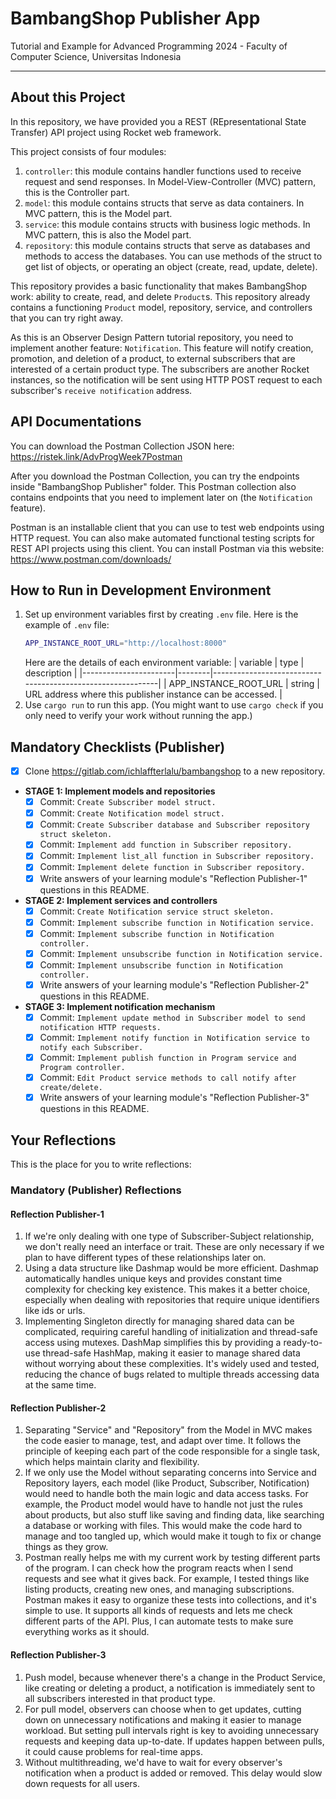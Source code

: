 # BambangShop Publisher App
Tutorial and Example for Advanced Programming 2024 - Faculty of Computer Science, Universitas Indonesia

---

## About this Project
In this repository, we have provided you a REST (REpresentational State Transfer) API project using Rocket web framework.

This project consists of four modules:
1.  `controller`: this module contains handler functions used to receive request and send responses.
    In Model-View-Controller (MVC) pattern, this is the Controller part.
2.  `model`: this module contains structs that serve as data containers.
    In MVC pattern, this is the Model part.
3.  `service`: this module contains structs with business logic methods.
    In MVC pattern, this is also the Model part.
4.  `repository`: this module contains structs that serve as databases and methods to access the databases.
    You can use methods of the struct to get list of objects, or operating an object (create, read, update, delete).

This repository provides a basic functionality that makes BambangShop work: ability to create, read, and delete `Product`s.
This repository already contains a functioning `Product` model, repository, service, and controllers that you can try right away.

As this is an Observer Design Pattern tutorial repository, you need to implement another feature: `Notification`.
This feature will notify creation, promotion, and deletion of a product, to external subscribers that are interested of a certain product type.
The subscribers are another Rocket instances, so the notification will be sent using HTTP POST request to each subscriber's `receive notification` address.

## API Documentations

You can download the Postman Collection JSON here: https://ristek.link/AdvProgWeek7Postman

After you download the Postman Collection, you can try the endpoints inside "BambangShop Publisher" folder.
This Postman collection also contains endpoints that you need to implement later on (the `Notification` feature).

Postman is an installable client that you can use to test web endpoints using HTTP request.
You can also make automated functional testing scripts for REST API projects using this client.
You can install Postman via this website: https://www.postman.com/downloads/

## How to Run in Development Environment
1.  Set up environment variables first by creating `.env` file.
    Here is the example of `.env` file:
    ```bash
    APP_INSTANCE_ROOT_URL="http://localhost:8000"
    ```
    Here are the details of each environment variable:
    | variable              | type   | description                                                |
    |-----------------------|--------|------------------------------------------------------------|
    | APP_INSTANCE_ROOT_URL | string | URL address where this publisher instance can be accessed. |
2.  Use `cargo run` to run this app.
    (You might want to use `cargo check` if you only need to verify your work without running the app.)

## Mandatory Checklists (Publisher)
-   [x] Clone https://gitlab.com/ichlaffterlalu/bambangshop to a new repository.
-   **STAGE 1: Implement models and repositories**
    -   [x] Commit: `Create Subscriber model struct.`
    -   [x] Commit: `Create Notification model struct.`
    -   [x] Commit: `Create Subscriber database and Subscriber repository struct skeleton.`
    -   [x] Commit: `Implement add function in Subscriber repository.`
    -   [x] Commit: `Implement list_all function in Subscriber repository.`
    -   [x] Commit: `Implement delete function in Subscriber repository.`
    -   [x] Write answers of your learning module's "Reflection Publisher-1" questions in this README.
-   **STAGE 2: Implement services and controllers**
    -   [x] Commit: `Create Notification service struct skeleton.`
    -   [x] Commit: `Implement subscribe function in Notification service.`
    -   [x] Commit: `Implement subscribe function in Notification controller.`
    -   [x] Commit: `Implement unsubscribe function in Notification service.`
    -   [x] Commit: `Implement unsubscribe function in Notification controller.`
    -   [x] Write answers of your learning module's "Reflection Publisher-2" questions in this README.
-   **STAGE 3: Implement notification mechanism**
    -   [x] Commit: `Implement update method in Subscriber model to send notification HTTP requests.`
    -   [x] Commit: `Implement notify function in Notification service to notify each Subscriber.`
    -   [x] Commit: `Implement publish function in Program service and Program controller.`
    -   [x] Commit: `Edit Product service methods to call notify after create/delete.`
    -   [x] Write answers of your learning module's "Reflection Publisher-3" questions in this README.

## Your Reflections
This is the place for you to write reflections:

### Mandatory (Publisher) Reflections

#### Reflection Publisher-1
1. If we're only dealing with one type of Subscriber-Subject relationship, we don't really need an interface or trait. These are only necessary if we plan to have different types of these relationships later on.
2. Using a data structure like Dashmap would be more efficient. Dashmap automatically handles unique keys and provides constant time complexity for checking key existence. This makes it a better choice, especially when dealing with repositories that require unique identifiers like ids or urls.
3. Implementing Singleton directly for managing shared data can be complicated, requiring careful handling of initialization and thread-safe access using mutexes. DashMap simplifies this by providing a ready-to-use thread-safe HashMap, making it easier to manage shared data without worrying about these complexities. It's widely used and tested, reducing the chance of bugs related to multiple threads accessing data at the same time.

#### Reflection Publisher-2
1. Separating "Service" and "Repository" from the Model in MVC makes the code easier to manage, test, and adapt over time. It follows the principle of keeping each part of the code responsible for a single task, which helps maintain clarity and flexibility.
2. If we only use the Model without separating concerns into Service and Repository layers, each model (like Product, Subscriber, Notification) would need to handle both the main logic and data access tasks. For example, the Product model would have to handle not just the rules about products, but also stuff like saving and finding data, like searching a database or working with files. This would make the code hard to manage and too tangled up, which would make it tough to fix or change things as they grow.
3. Postman really helps me with my current work by testing different parts of the program. I can check how the program reacts when I send requests and see what it gives back. For example, I tested things like listing products, creating new ones, and managing subscriptions. Postman makes it easy to organize these tests into collections, and it's simple to use. It supports all kinds of requests and lets me check different parts of the API. Plus, I can automate tests to make sure everything works as it should. 

#### Reflection Publisher-3
1. Push model, because whenever there's a change in the Product Service, like creating or deleting a product, a notification is immediately sent to all subscribers interested in that product type. 
2. For pull model, observers can choose when to get updates, cutting down on unnecessary notifications and making it easier to manage workload. But setting pull intervals right is key to avoiding unnecessary requests and keeping data up-to-date. If updates happen between pulls, it could cause problems for real-time apps.
3. Without multithreading, we'd have to wait for every observer's notification when a product is added or removed. This delay would slow down requests for all users.
